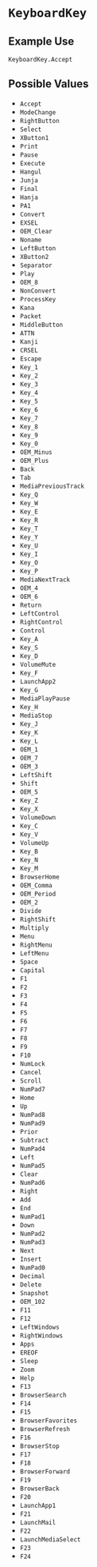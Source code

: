 # `KeyboardKey`

## Example Use
`KeyboardKey.Accept`

## Possible Values
* `Accept`
* `ModeChange`
* `RightButton`
* `Select`
* `XButton1`
* `Print`
* `Pause`
* `Execute`
* `Hangul`
* `Junja`
* `Final`
* `Hanja`
* `PA1`
* `Convert`
* `EXSEL`
* `OEM_Clear`
* `Noname`
* `LeftButton`
* `XButton2`
* `Separator`
* `Play`
* `OEM_8`
* `NonConvert`
* `ProcessKey`
* `Kana`
* `Packet`
* `MiddleButton`
* `ATTN`
* `Kanji`
* `CRSEL`
* `Escape`
* `Key_1`
* `Key_2`
* `Key_3`
* `Key_4`
* `Key_5`
* `Key_6`
* `Key_7`
* `Key_8`
* `Key_9`
* `Key_0`
* `OEM_Minus`
* `OEM_Plus`
* `Back`
* `Tab`
* `MediaPreviousTrack`
* `Key_Q`
* `Key_W`
* `Key_E`
* `Key_R`
* `Key_T`
* `Key_Y`
* `Key_U`
* `Key_I`
* `Key_O`
* `Key_P`
* `MediaNextTrack`
* `OEM_4`
* `OEM_6`
* `Return`
* `LeftControl`
* `RightControl`
* `Control`
* `Key_A`
* `Key_S`
* `Key_D`
* `VolumeMute`
* `Key_F`
* `LaunchApp2`
* `Key_G`
* `MediaPlayPause`
* `Key_H`
* `MediaStop`
* `Key_J`
* `Key_K`
* `Key_L`
* `OEM_1`
* `OEM_7`
* `OEM_3`
* `LeftShift`
* `Shift`
* `OEM_5`
* `Key_Z`
* `Key_X`
* `VolumeDown`
* `Key_C`
* `Key_V`
* `VolumeUp`
* `Key_B`
* `Key_N`
* `Key_M`
* `BrowserHome`
* `OEM_Comma`
* `OEM_Period`
* `OEM_2`
* `Divide`
* `RightShift`
* `Multiply`
* `Menu`
* `RightMenu`
* `LeftMenu`
* `Space`
* `Capital`
* `F1`
* `F2`
* `F3`
* `F4`
* `F5`
* `F6`
* `F7`
* `F8`
* `F9`
* `F10`
* `NumLock`
* `Cancel`
* `Scroll`
* `NumPad7`
* `Home`
* `Up`
* `NumPad8`
* `NumPad9`
* `Prior`
* `Subtract`
* `NumPad4`
* `Left`
* `NumPad5`
* `Clear`
* `NumPad6`
* `Right`
* `Add`
* `End`
* `NumPad1`
* `Down`
* `NumPad2`
* `NumPad3`
* `Next`
* `Insert`
* `NumPad0`
* `Decimal`
* `Delete`
* `Snapshot`
* `OEM_102`
* `F11`
* `F12`
* `LeftWindows`
* `RightWindows`
* `Apps`
* `EREOF`
* `Sleep`
* `Zoom`
* `Help`
* `F13`
* `BrowserSearch`
* `F14`
* `F15`
* `BrowserFavorites`
* `BrowserRefresh`
* `F16`
* `BrowserStop`
* `F17`
* `F18`
* `BrowserForward`
* `F19`
* `BrowserBack`
* `F20`
* `LaunchApp1`
* `F21`
* `LaunchMail`
* `F22`
* `LaunchMediaSelect`
* `F23`
* `F24`
